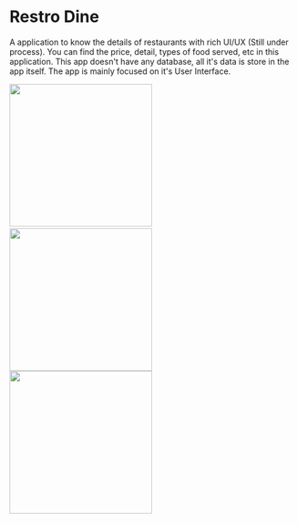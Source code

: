 # Restro Dine

A application to know the details of restaurants with rich UI/UX (Still under process). You can find the price, detail, types of food served, etc in this application. This app doesn't have any database, all it's data is store in the app itself. The app is mainly focused on it's User Interface. 


<p float="left">
<img src="https://user-images.githubusercontent.com/31320274/90429702-cd03d580-e0e3-11ea-8a41-9581b3c1f12f.jpeg" width="250">
  &emsp;&emsp;&emsp;
<img src="https://user-images.githubusercontent.com/31320274/90429706-ce350280-e0e3-11ea-93ac-12e915d3c694.jpeg" width="250">
<br>
<img src="https://user-images.githubusercontent.com/31320274/90429709-cecd9900-e0e3-11ea-8e28-49a2f07d7d98.jpeg" width="250">
</p>

